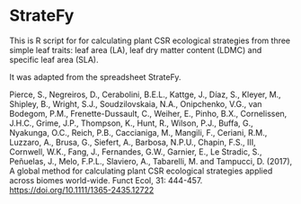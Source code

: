 # StrateFy

This is R script for for calculating plant CSR ecological strategies from three simple leaf traits: leaf area (LA), leaf dry matter content (LDMC) and specific leaf area (SLA).

It was adapted from the spreadsheet StrateFy.

Pierce, S., Negreiros, D., Cerabolini, B.E.L., Kattge, J., Díaz, S., Kleyer, M., Shipley, B., Wright, S.J., Soudzilovskaia, N.A., Onipchenko, V.G., van Bodegom, P.M., Frenette-Dussault, C., Weiher, E., Pinho, B.X., Cornelissen, J.H.C., Grime, J.P., Thompson, K., Hunt, R., Wilson, P.J., Buffa, G., Nyakunga, O.C., Reich, P.B., Caccianiga, M., Mangili, F., Ceriani, R.M., Luzzaro, A., Brusa, G., Siefert, A., Barbosa, N.P.U., Chapin, F.S., III, Cornwell, W.K., Fang, J., Fernandes, G.W., Garnier, E., Le Stradic, S., Peñuelas, J., Melo, F.P.L., Slaviero, A., Tabarelli, M. and Tampucci, D. (2017), A global method for calculating plant CSR ecological strategies applied across biomes world-wide. Funct Ecol, 31: 444-457. https://doi.org/10.1111/1365-2435.12722
